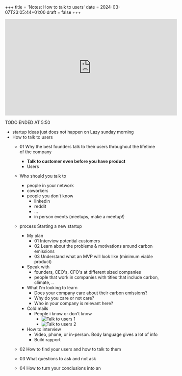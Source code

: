 +++
title = 'Notes: How to talk to users'
date = 2024-03-07T23:05:44+01:00
draft = false
+++

<iframe width="560" height="315" src="https://www.youtube.com/embed/z1iF1c8w5Lg?si=IE2g4W1E2Fj9Xwar" title="YouTube video player" frameborder="0" allow="accelerometer; autoplay; clipboard-write; encrypted-media; gyroscope; picture-in-picture; web-share" allowfullscreen></iframe>


TODO ENDED AT 5:50

- startup ideas just does not happen on Lazy sunday morning
- How to talk to users
    - 01 Why the best founders talk to their users throughout the lifetime of the company
        - **Talk to customer even before you have product**
        - Users 
    - Who should you talk to
        - people in your network
        - coworkers 
        - people you don't know
            - linkedin
            - reddit
            - ...
            - in person events (meetups, make a meetup!)
    - process Starting a new startup
        - My plan
            - 01 Interview potential customers
            - 02 Learn about the problems & motivations around carbon emissions
            - 03 Understand what an MVP will look like (minimum viable product)
        - Speak with
            - founders, CEO's, CFO's at different sized companies
            - people that work in companies with titles that include carbon, climate, .. 
        - What l'm looking to learn
            - Does your company care about their carbon emissions?
            - Why do you care or not care?
            - Who in your company is relevant here?
        - Cold mails
            - People i know or don't know
                - ![Talk to users 1](/images/week1/talk_to_users_1.png)
                - ![Talk to users 2](/images/week1/talk_to_users_2.png)
        - How to interview
            - Video, phone, or in-person. Body language gives a lot of info
            - Build rapport

    - 02 How to find your users and how to talk to them
    - 03 What questions to ask and not ask
    - 04 How to turn your conclusions into an
